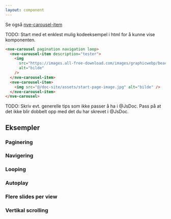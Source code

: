 ```yaml
---
layout: component
---
```


Se også [nve-carousel-item](./nve-carousel-item.html)

TODO: Start med et enklest mulig kodeeksempel i html for å kunne vise komponenten.
<CodeExamplePreview>

```html
<nve-carousel pagination navigation loop>
  <nve-carousel-item description="tester">
    <img
      src="https://images.all-free-download.com/images/graphicwebp/beach_cloud_dawn_horizon_horizontal_landscape_ocean_601821.webp"
      alt="bilde"
    />
  </nve-carousel-item>
  <nve-carousel-item>
    <img src="@/doc-site/assets/start-page-image.jpg" alt="bilde" />
  </nve-carousel-item>
</nve-carousel>
```

</CodeExamplePreview>

TODO: Skriv evt. generelle tips som ikke passer å ha i @JsDoc. Pass på at det ikke blir dobbelt opp med det du har skrevet i @JsDoc.

## Eksempler

### Paginering

### Navigering

### Looping

### Autoplay

### Flere slides per view

### Vertikal scrolling

